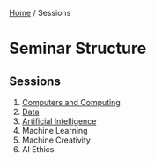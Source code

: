 [Home](../README.md) /  Sessions

# Seminar Structure

## Sessions

1. [Computers and Computing](./1_computers_and_computing/session_1_computers_and_computing.md)
2. [Data](./2_data/session_2_data.md)
3. [Artificial Intelligence](./3_artificial_intelligence/session_3_artificial_intelligence.md)
4. Machine Learning
5. Machine Creativity
6. AI Ethics